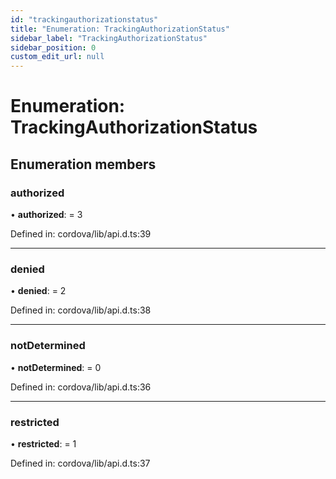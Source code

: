 ```yaml
---
id: "trackingauthorizationstatus"
title: "Enumeration: TrackingAuthorizationStatus"
sidebar_label: "TrackingAuthorizationStatus"
sidebar_position: 0
custom_edit_url: null
---
```


# Enumeration: TrackingAuthorizationStatus

## Enumeration members

### authorized

• **authorized**: = 3

Defined in: cordova/lib/api.d.ts:39

___

### denied

• **denied**: = 2

Defined in: cordova/lib/api.d.ts:38

___

### notDetermined

• **notDetermined**: = 0

Defined in: cordova/lib/api.d.ts:36

___

### restricted

• **restricted**: = 1

Defined in: cordova/lib/api.d.ts:37
